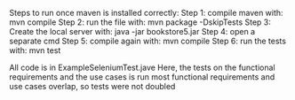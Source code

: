 Steps to run once maven is installed correctly:
Step 1: compile maven with: mvn compile
Step 2: run the file with: mvn package -DskipTests
Step 3: Create the local server with: java -jar bookstore5.jar
Step 4: open a separate cmd
Step 5: compile again with: mvn compile
Step 6: run the tests with: mvn test

All code is in ExampleSeleniumTest.jave
Here, the tests on the functional requirements and the use cases is run
most functional requirements and use cases overlap, so tests were not doubled
